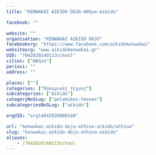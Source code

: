 ```yaml
---
title: "KENWAKAI AIKIDO DOJO-Αθήνα-Aikido"

facebook: ""

website: ""
organisation: "KENWAKAI AIKIDO DOJO"
facebookorg: "https://www.facebook.com/aikidokenwakai"
websiteorg: "www.aikidokenwakai.gr"
UID: "7042020140113school"
cities: ["Αθήνα"]
perioxi: ""
address: ""

places: [""]
categories: ["Πολεμικές τέχνες"]
subcategories: ["Aikido"]
categoryNoSLug: ["polemikes-texnes"]
subcategoriesNoSLug: ["aikido"]

orgUID: "org14042020000140"

url: "kenwakai-aikido-dojo-athina-aikido/athina"
slug: "kenwakai-aikido-dojo-athina-aikido"
aliases:
    - /7042020140113school
---
```





